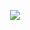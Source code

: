 
<p align="center">
  <a href="https://skillicons.dev">
    <img src="https://skillicons.dev/icons?i=python,c" />
  </a>
</p>


